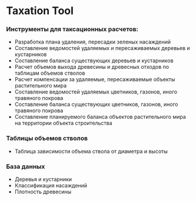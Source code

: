 # Taxation Tool
### Инструменты для таксационных расчетов:
* Разработка плана удаления, пересадки зеленых насаждений
* Составление ведомостей удаляемых и пересаживаемых деревьев и кустарников
* Составление баланса существующих деревьев и кустарников
* Расчет объемов выхода древесины и древесных отходов по таблицам объемов стволов
* Расчет компенсации за удаляемые, пересаживаемые объекты растительного мира
* Составление ведомостей удаляемых цветников, газонов, иного травяного покрова
* Составление баланса существующих цветников, газонов, иного травяного покрова
* Составление планируемого баланса объектов растительного мира на территории объекта строительства
### Таблицы объемов стволов
* Таблица зависимости объема ствола от диаметра и высоты
### База данных
* Деревья и кустарники
* Классификация насаждений
* Плотность древесины
